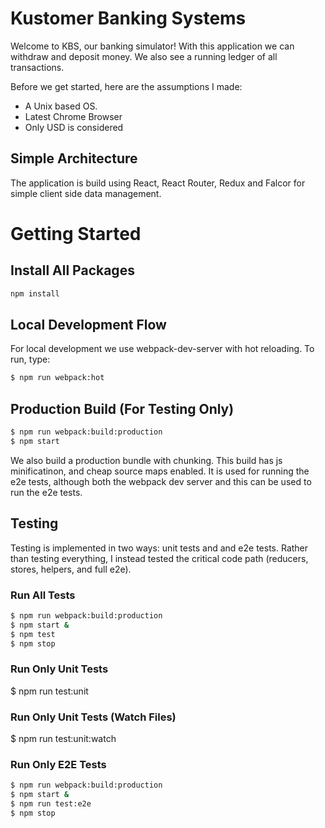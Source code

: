 # Kustomer Banking Systems

Welcome to KBS, our banking simulator!  With this application we can withdraw and
deposit money.  We also see a running ledger of all transactions.

Before we get started, here are the assumptions I made:
  - A Unix based OS.
  - Latest Chrome Browser
  - Only USD is considered

## Simple Architecture

The application is build using React, React Router, Redux and Falcor for
simple client side data management.

# Getting Started

## Install All Packages
```javascript
npm install
```

## Local Development Flow

For local development we use webpack-dev-server with hot reloading.  To run, type:

```bash
$ npm run webpack:hot
```

## Production Build (For Testing Only)
```bash
$ npm run webpack:build:production
$ npm start
```

We also build a production bundle with chunking.  This build has js minificatinon, and 
cheap source maps enabled.  It is used for running the e2e tests, although both the webpack
dev server and this can be used to run the e2e tests.

## Testing

Testing is implemented in two ways: unit tests and and e2e tests.  Rather than
testing everything, I instead tested the critical code path (reducers, stores, helpers, and full e2e).

### Run All Tests
```bash
$ npm run webpack:build:production
$ npm start &
$ npm test
$ npm stop
```

### Run Only Unit Tests
$ npm run test:unit

### Run Only Unit Tests (Watch Files)
$ npm run test:unit:watch

### Run Only E2E Tests
```bash
$ npm run webpack:build:production
$ npm start &
$ npm run test:e2e
$ npm stop
```

